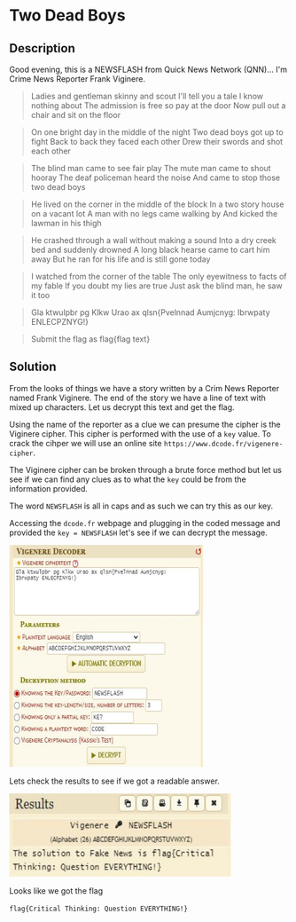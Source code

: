 # Two Dead Boys

## Description
Good evening, this is a NEWSFLASH from Quick News Network (QNN)... I'm Crime News Reporter Frank Viginere.

> Ladies and gentleman skinny and scout I'll tell you a tale I know nothing about The admission is free so pay at the door Now pull out a chair and sit on the floor

> On one bright day in the middle of the night Two dead boys got up to fight Back to back they faced each other Drew their swords and shot each other

> The blind man came to see fair play The mute man came to shout hooray The deaf policeman heard the noise And came to stop those two dead boys

> He lived on the corner in the middle of the block In a two story house on a vacant lot A man with no legs came walking by And kicked the lawman in his thigh

> He crashed through a wall without making a sound Into a dry creek bed and suddenly drowned A long black hearse came to cart him away But he ran for his life and is still gone today

> I watched from the corner of the table The only eyewitness to facts of my fable If you doubt my lies are true Just ask the blind man, he saw it too

> Gla ktwulpbr pg Klkw Urao ax qlsn{Pvelnnad Aumjcnyg: Ibrwpaty ENLECPZNYG!}

> Submit the flag as flag{flag text}

## Solution
From the looks of things we have a story written by a Crim News Reporter named Frank Viginere. The end of the story we have a line of text with mixed up characters. Let us decrypt this text and get the flag.

Using the name of the reporter as a clue we can presume the cipher is the Viginere cipher. This cipher is performed with the use of a `key` value. To crack the cihper we will use an online site `https://www.dcode.fr/vigenere-cipher`.

The Viginere cipher can be broken through a brute force method but let us see if we can find any clues as to what the `key` could be from the information provided.

The word `NEWSFLASH` is all in caps and as such we can try this as our key. 

Accessing the `dcode.fr` webpage and plugging in the coded message and provided the `key = NEWSFLASH` let's see if we can decrypt the message.

<img src="./dcodeviginere.JPG" height="400px" width="350px" />

Lets check the results to see if we got a readable answer.

<img src="./dcodeviginereresults.JPG" height="150px" width="400px" />

Looks like we got the flag

`flag{Critical Thinking: Question EVERYTHING!}`
